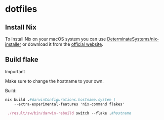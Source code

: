 # dotfiles

## Install Nix

To Install Nix on your macOS system you can use [DeterminateSystems/nix-installer](https://github.com/DeterminateSystems/nix-installer) or download it from the [official website](https://nixos.org/download.html#nix-install-macos).

## Build flake

> [!IMPORTANT]  
> Make sure to change the hostname to your own.

Build:

```nix
nix build .#darwinConfigurations.hostname.system \
 	--extra-experimental-features 'nix-command flakes'

 ./result/sw/bin/darwin-rebuild switch --flake .#hostname
```
